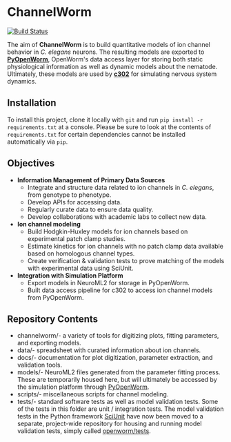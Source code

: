 # ChannelWorm

[![Build Status](https://travis-ci.org/openworm/ChannelWorm.svg?branch=dev)](https://travis-ci.org/openworm/ChannelWorm)

The aim of **ChannelWorm** is to build
quantitative models of ion channel behavior in _C. elegans_ neurons.  The resulting models are exported to [**PyOpenWorm**](https://github.com/openworm/pyopenworm), OpenWorm's data access layer for storing both static physiological information as well as dynamic models about the nematode.  Ultimately, these models are used by [**c302**](https://github.com/openworm/c302) for simulating nervous system dynamics.  

## Installation

To install this project, clone it locally with `git` and run `pip install -r requirements.txt` at a console.
Please be sure to look at the contents of `requirements.txt` for certain dependencies cannot be installed automatically via `pip`.

## Objectives
* **Information Management of Primary Data Sources**
  * Integrate and structure data related to ion channels in _C. elegans_, from genotype to phenotype.  
  * Develop APIs for accessing data.  
  * Regularly curate data to ensure data quality.  
  * Develop collaborations with academic labs to collect new data.  
* **Ion channel modeling**
  * Build Hodgkin-Huxley models for ion channels based on experimental patch clamp studies.  
  * Estimate kinetics for ion channels with no patch clamp data available based on homologous channel types.  
  * Create verification & validation tests to prove matching of the models with experimental data using SciUnit.  
* **Integration with Simulation Platform**
  * Export models in NeuroML2 for storage in PyOpenWorm.
  * Built data access pipeline for c302 to access ion channel models from PyOpenWorm.  

## Repository Contents
* channelworm/- a variety of tools for digitizing plots, fitting parameters, and exporting models.  
* data/- spreadsheet with curated information about ion channels.
* docs/- documentation for plot digitization, parameter extraction, and validation tools.  
* models/- NeuroML2 files generated from the parameter fitting process.  These are temporarily housed here, but will ultimately be accessed by the simulation platform through [PyOpenWorm](https://github.com/openworm/pyopenworm).  
* scripts/- miscellaneous scripts for channel modeling.
* tests/- standard software tests as well as model validation tests. Some of the tests in this folder are unit / integration tests.  The model validation tests in the Python framework [SciUnit](https://github.com/scidash/sciunit) have now been moved to a separate, project-wide repository for housing and running model validation tests, simply called [openworm/tests](https://github.com/openworm/tests).  
